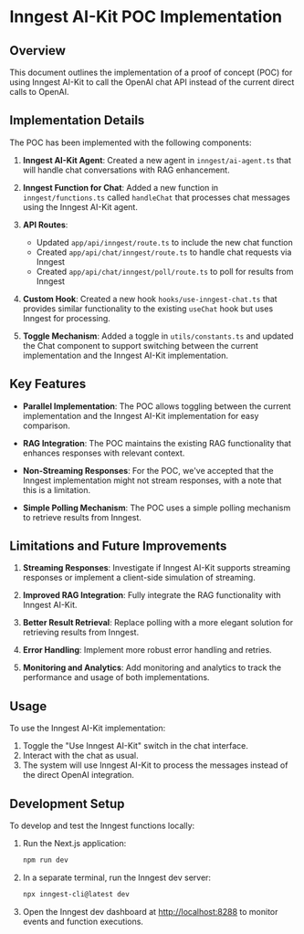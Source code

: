 # Inngest AI-Kit POC Implementation

## Overview

This document outlines the implementation of a proof of concept (POC) for using Inngest AI-Kit to call the OpenAI chat API instead of the current direct calls to OpenAI.

## Implementation Details

The POC has been implemented with the following components:

1. **Inngest AI-Kit Agent**: Created a new agent in `inngest/ai-agent.ts` that will handle chat conversations with RAG enhancement.

2. **Inngest Function for Chat**: Added a new function in `inngest/functions.ts` called `handleChat` that processes chat messages using the Inngest AI-Kit agent.

3. **API Routes**:
   - Updated `app/api/inngest/route.ts` to include the new chat function
   - Created `app/api/chat/inngest/route.ts` to handle chat requests via Inngest
   - Created `app/api/chat/inngest/poll/route.ts` to poll for results from Inngest

4. **Custom Hook**: Created a new hook `hooks/use-inngest-chat.ts` that provides similar functionality to the existing `useChat` hook but uses Inngest for processing.

5. **Toggle Mechanism**: Added a toggle in `utils/constants.ts` and updated the Chat component to support switching between the current implementation and the Inngest AI-Kit implementation.

## Key Features

- **Parallel Implementation**: The POC allows toggling between the current implementation and the Inngest AI-Kit implementation for easy comparison.

- **RAG Integration**: The POC maintains the existing RAG functionality that enhances responses with relevant context.

- **Non-Streaming Responses**: For the POC, we've accepted that the Inngest implementation might not stream responses, with a note that this is a limitation.

- **Simple Polling Mechanism**: The POC uses a simple polling mechanism to retrieve results from Inngest.

## Limitations and Future Improvements

1. **Streaming Responses**: Investigate if Inngest AI-Kit supports streaming responses or implement a client-side simulation of streaming.

2. **Improved RAG Integration**: Fully integrate the RAG functionality with Inngest AI-Kit.

3. **Better Result Retrieval**: Replace polling with a more elegant solution for retrieving results from Inngest.

4. **Error Handling**: Implement more robust error handling and retries.

5. **Monitoring and Analytics**: Add monitoring and analytics to track the performance and usage of both implementations.

## Usage

To use the Inngest AI-Kit implementation:

1. Toggle the "Use Inngest AI-Kit" switch in the chat interface.
2. Interact with the chat as usual.
3. The system will use Inngest AI-Kit to process the messages instead of the direct OpenAI integration.

## Development Setup

To develop and test the Inngest functions locally:

1. Run the Next.js application:
   ```bash
   npm run dev
   ```

2. In a separate terminal, run the Inngest dev server:
   ```bash
   npx inngest-cli@latest dev
   ```

3. Open the Inngest dev dashboard at [http://localhost:8288](http://localhost:8288) to monitor events and function executions.